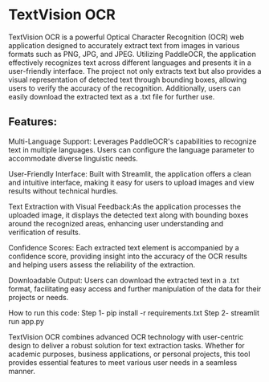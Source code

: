 # TextVision OCR

TextVision OCR is a powerful Optical Character Recognition (OCR) web application designed to accurately extract text from images in various formats such as PNG, JPG, and JPEG. Utilizing PaddleOCR, the application effectively recognizes text across different languages and presents it in a user-friendly interface. The project not only extracts text but also provides a visual representation of detected text through bounding boxes, allowing users to verify the accuracy of the recognition. Additionally, users can easily download the extracted text as a .txt file for further use.

## Features:

Multi-Language Support: Leverages PaddleOCR's capabilities to recognize text in multiple languages. Users can configure the language parameter to accommodate diverse linguistic needs.

User-Friendly Interface: Built with Streamlit, the application offers a clean and intuitive interface, making it easy for users to upload images and view results without technical hurdles.

Text Extraction with Visual Feedback:As the application processes the uploaded image, it displays the detected text along with bounding boxes around the recognized areas, enhancing user understanding and verification of results.

Confidence Scores: Each extracted text element is accompanied by a confidence score, providing insight into the accuracy of the OCR results and helping users assess the reliability of the extraction.

Downloadable Output: Users can download the extracted text in a .txt format, facilitating easy access and further manipulation of the data for their projects or needs.

How to run this code:
Step 1- pip install -r requirements.txt
Step 2- streamlit run app.py

TextVision OCR combines advanced OCR technology with user-centric design to deliver a robust solution for text extraction tasks. Whether for academic purposes, business applications, or personal projects, this tool provides essential features to meet various user needs in a seamless manner.
